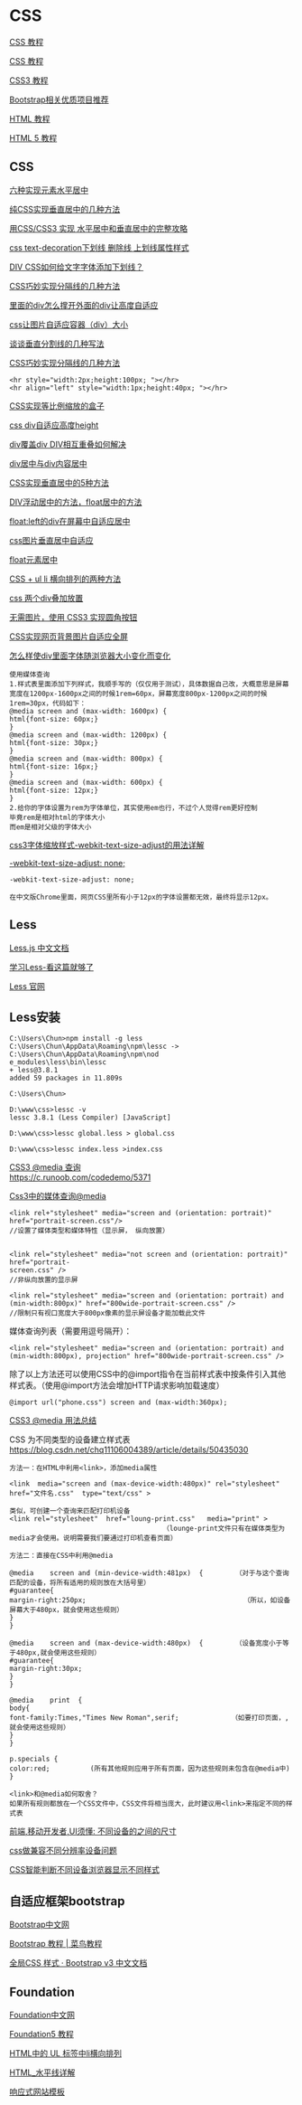 
# CSS

[CSS 教程](http://www.runoob.com/css/css-tutorial.html)  

[CSS 教程](http://www.w3school.com.cn/css/index.asp)  

[CSS3 教程](http://www.w3school.com.cn/css3/index.asp)  

[Bootstrap相关优质项目推荐](http://www.bootcss.com/)  

[HTML 教程](http://www.w3school.com.cn/html/index.asp)  

[HTML 5 教程](http://www.w3school.com.cn/html5/index.asp)  

CSS
---

[六种实现元素水平居中](https://www.w3cplus.com/css/elements-horizontally-center-with-css.html)  

[纯CSS实现垂直居中的几种方法](https://www.cnblogs.com/hutuzhu/p/4450850.html)  

[用CSS/CSS3 实现 水平居中和垂直居中的完整攻略](https://blog.csdn.net/summer_lover_/article/details/66479576)  

[css text-decoration下划线 删除线 上划线属性样式](http://www.divcss5.com/rumen/r129.shtml)  

[DIV CSS如何给文字字体添加下划线？](http://www.divcss5.com/wenji/w586.shtml)  

[CSS巧妙实现分隔线的几种方法](https://blog.csdn.net/jian_xi/article/details/72572393)  

[里面的div怎么撑开外面的div让高度自适应](https://www.cnblogs.com/xiaoxiao2014/p/5474620.html)

[css让图片自适应容器（div）大小](https://blog.csdn.net/promisecao/article/details/52313430)  

[谈谈垂直分割线的几种写法](https://www.cnblogs.com/-simon/p/5883161.html)  

[CSS巧妙实现分隔线的几种方法](http://www.daqianduan.com/4258.html)  

~~~
<hr style="width:2px;height:100px; "></hr>
<hr align="left" style="width:1px;height:40px; "></hr>
~~~

[CSS实现等比例缩放的盒子](https://blog.csdn.net/kongjunchao159/article/details/50929781)  

[css div自适应高度height](http://www.divcss5.com/jiqiao/j499.shtml)  

[div覆盖div DIV相互重叠如何解决](http://www.divcss5.com/rumen/r674.shtml)  

[div居中与div内容居中](https://www.thinkcss.com/jiqiao/1460.shtml)  

[CSS实现垂直居中的5种方法](https://www.qianduan.net/css-to-achieve-the-vertical-center-of-the-five-kinds-of-methods/)  

[DIV浮动居中的方法，float居中的方法](https://blog.csdn.net/aerchi/article/details/7498460)  

[float:left的div在屏幕中自适应居中](https://blog.csdn.net/xianglikai1/article/details/63016553)  

[css图片垂直居中自适应](https://blog.csdn.net/promisecao/article/details/52774328)  

[float元素居中](https://blog.csdn.net/sinolzeng/article/details/41114215)  

[CSS + ul li 横向排列的两种方法](https://blog.csdn.net/superbirds/article/details/68501892)  

[css 两个div叠加放置](https://blog.csdn.net/water_popcorn/article/details/79033415)  

[无需图片，使用 CSS3 实现圆角按钮](http://www.open-open.com/home/space-37924-do-blog-id-5789.html)  

[CSS实现网页背景图片自适应全屏](https://www.cnblogs.com/neromaycry/p/8088828.html)  

[怎么样使div里面字体随浏览器大小变化而变化](https://zhidao.baidu.com/question/564326926319274164.html?qbl=relate_question_1&word=css%20%CE%C4%D7%D6%CB%F5%B7%C5)  
~~~
使用媒体查询
1.样式表里面添加下列样式，我顺手写的（仅仅用于测试），具体数据自己改，大概意思是屏幕宽度在1200px-1600px之间的时候1rem=60px，屏幕宽度800px-1200px之间的时候1rem=30px，代码如下：
@media screen and (max-width: 1600px) {
html{font-size: 60px;}
}
@media screen and (max-width: 1200px) {
html{font-size: 30px;}
}
@media screen and (max-width: 800px) {
html{font-size: 16px;}
}
@media screen and (max-width: 600px) {
html{font-size: 12px;}
}
2.给你的字体设置为rem为字体单位，其实使用em也行，不过个人觉得rem更好控制
毕竟rem是相对html的字体大小
而em是相对父级的字体大小
~~~

[css3字体缩放样式-webkit-text-size-adjust的用法详解](https://blog.csdn.net/juzipchy/article/details/71367642)  

[-webkit-text-size-adjust: none;](https://blog.csdn.net/u014737974/article/details/50165843)  

~~~
-webkit-text-size-adjust: none;

在中文版Chrome里面，网页CSS里所有小于12px的字体设置都无效，最终将显示12px。
~~~




Less
---

[Less.js 中文文档](http://www.css88.com/doc/less/)  

[学习Less-看这篇就够了](https://segmentfault.com/a/1190000012360995)  

[Less 官网](https://less.bootcss.com/)  

Less安装
---

~~~
C:\Users\Chun>npm install -g less
C:\Users\Chun\AppData\Roaming\npm\lessc -> C:\Users\Chun\AppData\Roaming\npm\nod
e_modules\less\bin\lessc
+ less@3.8.1
added 59 packages in 11.809s

C:\Users\Chun>

D:\www\css>lessc -v
lessc 3.8.1 (Less Compiler) [JavaScript]

D:\www\css>lessc global.less > global.css

D:\www\css>lessc index.less >index.css

~~~

[CSS3 @media 查询](http://www.runoob.com/cssref/css3-pr-mediaquery.html)  
https://c.runoob.com/codedemo/5371

[Css3中的媒体查询@media](https://www.cnblogs.com/clean/p/7595776.html)  
~~~
<link rel+"stylesheet" media="screen and (orientation: portrait)" href="portrait-screen.css"/>
//设置了媒体类型和媒体特性（显示屏， 纵向放置）


<link rel="stylesheet" media="not screen and (orientation: portrait)" href="portrait-
screen.css" />
//非纵向放置的显示屏

<link rel="stylesheet" media="screen and (orientation: portrait) and (min-width:800px)" href="800wide-portrait-screen.css" />
//限制只有视口宽度大于800px像素的显示屏设备才能加载此文件
~~~

媒体查询列表（需要用逗号隔开）：  
~~~
<link rel="stylesheet" media="screen and (orientation: portrait) and (min-width:800px), projection" href="800wide-portrait-screen.css" />
~~~

除了以上方法还可以使用CSS中的@import指令在当前样式表中按条件引入其他样式表。（使用@import方法会增加HTTP请求影响加载速度）  
~~~
@import url("phone.css") screen and (max-width:360px);
~~~


[CSS3 @media 用法总结](https://www.jianshu.com/p/b8f375b52a61)   

CSS 为不同类型的设备建立样式表
https://blog.csdn.net/chq11106004389/article/details/50435030

~~~
方法一：在HTML中利用<link>，添加media属性

<link  media="screen and (max-device-width:480px)" rel="stylesheet"  href="文件名.css"  type="text/css" >

类似，可创建一个查询来匹配打印机设备
<link rel="stylesheet"  href="loung-print.css"   media="print" >  
                                      （lounge-print文件只有在媒体类型为media才会使用。说明需要我们要通过打印机查看页面）

方法二：直接在CSS中利用@media

@media    screen and (min-device-width:481px)  {        （对于与这个查询匹配的设备，将所有适用的规则放在大括号里）
#guarantee{
margin-right:250px;                                       （所以，如设备屏幕大于480px，就会使用这些规则）
}
}

@media    screen and (max-device-width:480px)  {        （设备宽度小于等于480px,就会使用这些规则）
#guarantee{
margin-right:30px;                                        
}
}

@media    print  {        
body{
font-family:Times,"Times New Roman",serif;             （如要打印页面，,就会使用这些规则）                             
}
}

p.specials {        
color:red;          (所有其他规则应用于所有页面，因为这些规则未包含在@media中)
}

<link>和@media如何取舍？
如果所有规则都放在一个CSS文件中，CSS文件将相当庞大，此时建议用<link>来指定不同的样式表
~~~

[前端,移动开发者,UI须懂: 不同设备的之间的尺寸](https://blog.csdn.net/tenyit/article/details/50260579)  

[css做兼容不同分辨率设备问题](https://jingyan.baidu.com/article/c1a3101e58edbdde656debe6.html)  

[CSS智能判断不同设备浏览器显示不同样式](http://blog.sina.com.cn/s/blog_738213f10101c15m.html)  


自适应框架bootstrap
---

[Bootstrap中文网](http://www.bootcss.com/)  

[Bootstrap 教程 | 菜鸟教程](https://www.runoob.com/bootstrap/bootstrap-tutorial.html)  

[全局CSS 样式 · Bootstrap v3 中文文档](https://v3.bootcss.com/css/)  


Foundation
---

[Foundation中文网](http://foundation.org.cn/)  

[Foundation5 教程](http://www.runoob.com/foundation/foundation-tutorial.html)  


[HTML中的 UL 标签中li横向排列](https://blog.csdn.net/leewokan/article/details/6626774)   
  
[HTML_水平线详解](https://blog.csdn.net/admin_maxin/article/details/54572740)  


[响应式网站模板](http://www.cssmoban.com/tags.asp?n=%E5%93%8D%E5%BA%94%E5%BC%8F)  











